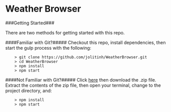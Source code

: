 # Weather Browser

###Getting Started###

There are two methods for getting started with this repo.

####Familiar with Git?#####
Checkout this repo, install dependencies, then start the gulp process with the following:

```
	> git clone https://github.com/jolitinh/WeatherBrowser.git
	> cd WeatherBrowser
	> npm install
	> npm start
```

####Not Familiar with Git?#####
Click [here](https://github.com/jolitinh/WeatherBrowser/archive/master.zip) then download the .zip file.  Extract the contents of the zip file, then open your terminal, change to the project directory, and:

```
	> npm install
	> npm start
```
